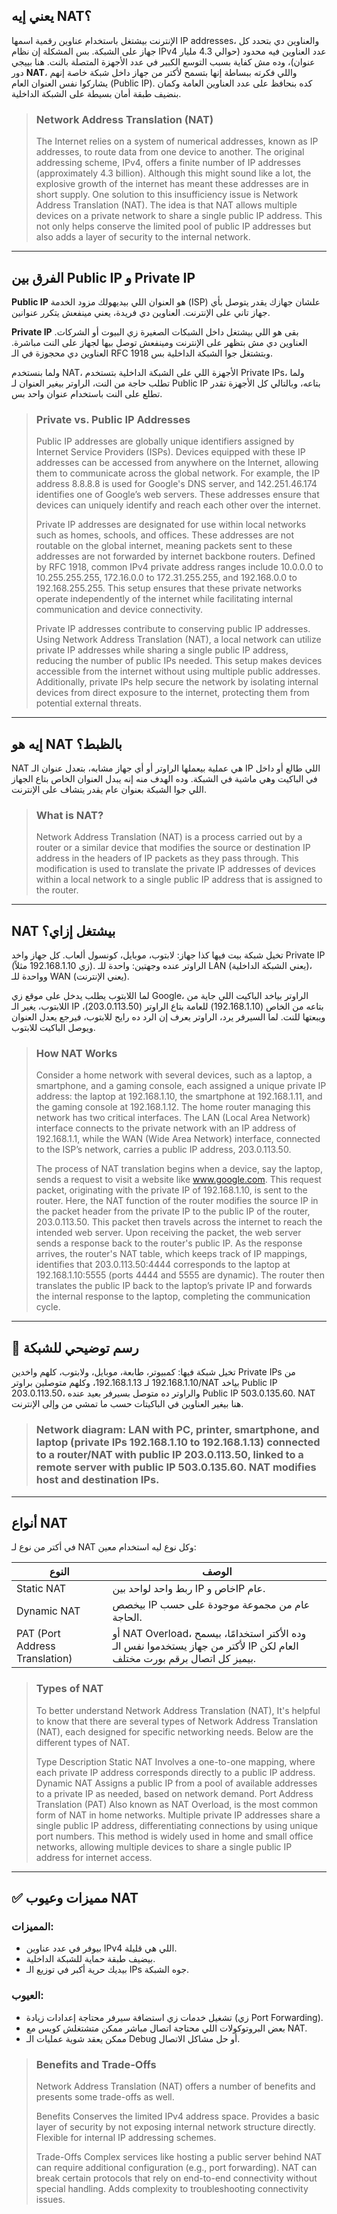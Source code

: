 ## يعني إيه NAT؟

الإنترنت بيشتغل باستخدام عناوين رقمية اسمها IP addresses، والعناوين دي بتحدد كل جهاز على الشبكة. بس المشكلة إن نظام IPv4 عدد العناوين فيه محدود (حوالي 4.3 مليار عنوان)، وده مش كفاية بسبب التوسع الكبير في عدد الأجهزة المتصلة بالنت. هنا بييجي دور **NAT**، واللي فكرته ببساطة إنها بتسمح لأكتر من جهاز داخل شبكة خاصة إنهم يشاركوا نفس العنوان العام (Public IP). كده بنحافظ على عدد العناوين العامة وكمان بنضيف طبقة أمان بسيطة على الشبكة الداخلية.

> ### Network Address Translation (NAT)
> 
> The Internet relies on a system of numerical addresses, known as IP addresses, to route data from one device to another. The original addressing scheme, IPv4, offers a finite number of IP addresses (approximately 4.3 billion). Although this might sound like a lot, the explosive growth of the internet has meant these addresses are in short supply. One solution to this insufficiency issue is Network Address Translation (NAT). The idea is that NAT allows multiple devices on a private network to share a single public IP address. This not only helps conserve the limited pool of public IP addresses but also adds a layer of security to the internal network.

---

## الفرق بين Public IP و Private IP

**Public IP** هو العنوان اللي بيديهولك مزود الخدمة (ISP) علشان جهازك يقدر يتوصل بأي جهاز تاني على الإنترنت. العناوين دي فريدة، يعني مينفعش يتكرر عنوانين.

**Private IP** بقى هو اللي بيشتغل داخل الشبكات الصغيرة زي البيوت أو الشركات. العناوين دي مش بتظهر على الإنترنت ومينفعش توصل بيها لجهاز على النت مباشرة. العناوين دي محجوزة في الـ RFC 1918 وبتشتغل جوا الشبكة الداخلية بس.

ولما بنستخدم NAT، الأجهزة اللي على الشبكة الداخلية بتستخدم Private IPs، ولما تطلب حاجة من النت، الراوتر بيغير العنوان لـ Public IP بتاعه، وبالتالي كل الأجهزة تقدر تطلع على النت باستخدام عنوان واحد بس.

> ### Private vs. Public IP Addresses
>
> Public IP addresses are globally unique identifiers assigned by Internet Service Providers (ISPs). Devices equipped with these IP addresses can be accessed from anywhere on the Internet, allowing them to communicate across the global network. For example, the IP address 8.8.8.8 is used for Google's DNS server, and 142.251.46.174 identifies one of Google’s web servers. These addresses ensure that devices can uniquely identify and reach each other over the internet.
>
> Private IP addresses are designated for use within local networks such as homes, schools, and offices. These addresses are not routable on the global internet, meaning packets sent to these addresses are not forwarded by internet backbone routers. Defined by RFC 1918, common IPv4 private address ranges include 10.0.0.0 to 10.255.255.255, 172.16.0.0 to 172.31.255.255, and 192.168.0.0 to 192.168.255.255. This setup ensures that these private networks operate independently of the internet while facilitating internal communication and device connectivity.
>
> Private IP addresses contribute to conserving public IP addresses. Using Network Address Translation (NAT), a local network can utilize private IP addresses while sharing a single public IP address, reducing the number of public IPs needed. This setup makes devices accessible from the internet without using multiple public addresses. Additionally, private IPs help secure the network by isolating internal devices from direct exposure to the internet, protecting them from potential external threats.

---

## إيه هو NAT بالظبط؟

NAT هي عملية بيعملها الراوتر أو أي جهاز مشابه، بتعدل عنوان الـ IP اللي طالع أو داخل في الباكيت وهي ماشية في الشبكة. وده الهدف منه إنه يبدل العنوان الخاص بتاع الجهاز اللي جوا الشبكة بعنوان عام يقدر يتشاف على الإنترنت.

> ### What is NAT?
>
> Network Address Translation (NAT) is a process carried out by a router or a similar device that modifies the source or destination IP address in the headers of IP packets as they pass through. This modification is used to translate the private IP addresses of devices within a local network to a single public IP address that is assigned to the router.

---

## NAT بيشتغل إزاي؟

تخيل شبكة بيت فيها كذا جهاز: لابتوب، موبايل، كونسول ألعاب. كل جهاز واخد Private IP (زي 192.168.1.10 مثلاً). الراوتر عنده وجهتين: واحدة للـ LAN (يعني الشبكة الداخلية)، وواحدة للـ WAN (يعني الإنترنت).

لما اللابتوب يطلب يدخل على موقع زي Google، الراوتر بياخد الباكيت اللي جاية من اللابتوب، يغير الـ IP بتاعه من الخاص (192.168.1.10) للعامة بتاع الراوتر (203.0.113.50)، ويبعتها للنت. لما السيرفر يرد، الراوتر يعرف إن الرد ده رايح للابتوب، فيرجع يعدل العنوان ويوصل الباكيت للابتوب.

> ### How NAT Works
>
> Consider a home network with several devices, such as a laptop, a smartphone, and a gaming console, each assigned a unique private IP address: the laptop at 192.168.1.10, the smartphone at 192.168.1.11, and the gaming console at 192.168.1.12. The home router managing this network has two critical interfaces. The LAN (Local Area Network) interface connects to the private network with an IP address of 192.168.1.1, while the WAN (Wide Area Network) interface, connected to the ISP’s network, carries a public IP address, 203.0.113.50.
>
> The process of NAT translation begins when a device, say the laptop, sends a request to visit a website like www.google.com. This request packet, originating with the private IP of 192.168.1.10, is sent to the router. Here, the NAT function of the router modifies the source IP in the packet header from the private IP to the public IP of the router, 203.0.113.50. This packet then travels across the internet to reach the intended web server. Upon receiving the packet, the web server sends a response back to the router's public IP. As the response arrives, the router's NAT table, which keeps track of IP mappings, identifies that 203.0.113.50:4444 corresponds to the laptop at 192.168.1.10:5555 (ports 4444 and 5555 are dynamic). The router then translates the public IP back to the laptop’s private IP and forwards the internal response to the laptop, completing the communication cycle.

---

## 🔌 رسم توضيحي للشبكة

تخيل شبكة فيها: كمبيوتر، طابعة، موبايل، ولابتوب، كلهم واخدين Private IPs من 192.168.1.10 لـ 192.168.1.13، وكلهم متوصلين براوتر/NAT بياخد Public IP 203.0.113.50، والراوتر ده متوصل بسيرفر بعيد عنده Public IP 503.0.135.60. NAT هنا بيغير العناوين في الباكيتات حسب ما تمشي من وإلى الإنترنت.

> ### Network diagram: LAN with PC, printer, smartphone, and laptop (private IPs 192.168.1.10 to 192.168.1.13) connected to a router/NAT with public IP 203.0.113.50, linked to a remote server with public IP 503.0.135.60. NAT modifies host and destination IPs.

---

## أنواع NAT

في أكتر من نوع لـ NAT وكل نوع ليه استخدام معين:

| النوع | الوصف |
|------|-------|
| Static NAT | ربط واحد لواحد بين IP خاص وIP عام. |
| Dynamic NAT | بيخصص IP عام من مجموعة موجودة على حسب الحاجة. |
| PAT (Port Address Translation) | أو NAT Overload، وده الأكتر استخدامًا، بيسمح لأكتر من جهاز يستخدموا نفس الـ IP العام لكن بيميز كل اتصال برقم بورت مختلف. |

> ### Types of NAT
>
> To better understand Network Address Translation (NAT), It's helpful to know that there are several types of Network Address Translation (NAT), each designed for specific networking needs. Below are the different types of NAT.
>
> Type 	Description
> Static NAT 	Involves a one-to-one mapping, where each private IP address corresponds directly to a public IP address.
> Dynamic NAT 	Assigns a public IP from a pool of available addresses to a private IP as needed, based on network demand.
> Port Address Translation (PAT) 	Also known as NAT Overload, is the most common form of NAT in home networks. Multiple private IP addresses share a single public IP address, differentiating connections by using unique port numbers. This method is widely used in home and small office networks, allowing multiple devices to share a single public IP address for internet access.

---

## ✅ مميزات وعيوب NAT

### المميزات:
- بيوفر في عدد عناوين IPv4 اللي هي قليلة.
- بيضيف طبقة حماية للشبكة الداخلية.
- بيديك حرية أكبر في توزيع الـ IPs جوه الشبكة.

### العيوب:
- تشغيل خدمات زي استضافة سيرفر محتاجة إعدادات زيادة (زي Port Forwarding).
- بعض البروتوكولات اللي محتاجة اتصال مباشر ممكن متشتغلش كويس مع NAT.
- ممكن يعقد شوية عمليات الـ Debug أو حل مشاكل الاتصال.

> ### Benefits and Trade-Offs
>
> Network Address Translation (NAT) offers a number of benefits and presents some trade-offs as well.
>
> Benefits
> Conserves the limited IPv4 address space.
> Provides a basic layer of security by not exposing internal network structure directly.
> Flexible for internal IP addressing schemes.
>
> Trade-Offs
> Complex services like hosting a public server behind NAT can require additional configuration (e.g., port forwarding).
> NAT can break certain protocols that rely on end-to-end connectivity without special handling.
> Adds complexity to troubleshooting connectivity issues.

